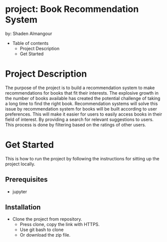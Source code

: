 # project: Book Recommendation System <br>
by: Shaden Almangour 

- Table of contents
  - Project Description
  - Get Started 
 
 # Project Description
The purpose of the project is to build a recommendation system to make recommendations for books that fit their interests. The explosive growth in the number of books available has created the potential challenge of taking a long time to find the right book. Recommendation systems will solve this issue by recommendation system for books will be built according to user preferences. This will make it easier for users to easily access books in their field of interest. By providing a search for relevant suggestions to users. This process is done by filtering based on the ratings of other users.

#  Get Started
This is how to run the project by following the instructions for sitting up the project locally.

 ## Prerequisites
   - jupyter

 ## Installation
   - Clone the project from repository.
     - Press clone, copy the link with HTTPS.
     - Use git bash to clone
     - Or download the zip file.
  


